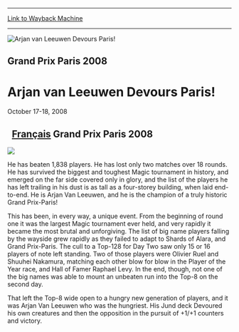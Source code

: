 
---
[Link to Wayback Machine](https://web.archive.org/web/20160303200253/http://magic.wizards.com/en/events/coverage/gppar08)

[_metadata_:description]:- "  Français Grand Prix Paris 2008"
[_metadata_:generator]:- "Drupal 7 (http://drupal.org)"
[_metadata_:node]:- "474476"
[_metadata_:source]:- "div-block-system-main"
[_metadata_:title]:- "Arjan van Leeuwen Devours Paris!"
[_metadata_:wayback_capture_timestamp]:- "2016-03-03 20:02:53"
[_metadata_:wayback_raw_url]:- "https://web.archive.org/web/20160303200253id_/http://magic.wizards.com/en/events/coverage/gppar08"
[_metadata_:wayback_url]:- "http://magic.wizards.com/en/events/coverage/gppar08"
---







![Arjan van Leeuwen Devours Paris!](https://media.magic.wizards.com/images/banner/large_1_4.jpg)





Grand Prix Paris 2008
---------------------


Arjan van Leeuwen Devours Paris!
================================




October 17-18, 2008











 
[Français](/en/articles/archive/event-coverage/grand-prix%E2%80%93paris-2008-2008-10-18-1)
Grand Prix Paris 2008
---------------------


![](https://media.magic.wizards.com/image_legacy_migration/mtg/images/daily/events/gppar08/Arjan-van-Leeuwen-winner-pic.jpg)


He has beaten 1,838 players. He has lost only two matches over 18 rounds. He has survived the biggest and toughest Magic tournament in history, and emerged on the far side covered only in glory, and the list of the players he has left trailing in his dust is as tall as a four-storey building, when laid end-to-end. He is Arjan Van Leeuwen, and he is the champion of a truly historic Grand Prix-Paris!


This has been, in every way, a unique event. From the beginning of round one it was the largest Magic tournament ever held, and very rapidly it became the most brutal and unforgiving. The list of big name players falling by the wayside grew rapidly as they failed to adapt to Shards of Alara, and Grand Prix-Paris. The cull to a Top-128 for Day Two saw only 15 or 16 players of note left standing. Two of those players were Olivier Ruel and Shuuhei Nakamura, matching each other blow for blow in the Player of the Year race, and Hall of Famer Raphael Levy. In the end, though, not one of the big names was able to mount an unbeaten run into the Top-8 on the second day.


That left the Top-8 wide open to a hungry new generation of players, and it was Arjan Van Leeuwen who was the hungriest. His Jund deck Devoured his own creatures and then the opposition in the pursuit of +1/+1 counters and victory.


  

 

